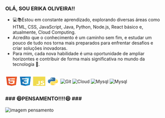 ### OLÁ, SOU ERIKA OLIVEIRA!!

- 💻📚Estou em constante aprendizado, explorando diversas áreas como HTML, CSS, JavaScript, Java, Python, Node.js, React básico e, atualmente, Cloud Computing.
-  Acredito que o conhecimento é um caminho sem fim, e estudar um pouco de tudo nos torna mais preparados para enfrentar desafios e criar soluções inovadoras.
-  Para mim, cada nova habilidade é uma oportunidade de ampliar horizontes e contribuir de forma mais significativa no mundo da tecnologia 🙂.


<div style="display: inline_block"><br>
<img align="center" alt="HTML" height="30" width="40" src="https://raw.githubusercontent.com/devicons/devicon/master/icons/html5/html5-original.svg">
<img align="center" alt="CSS" height="30" width="40" src="https://raw.githubusercontent.com/devicons/devicon/master/icons/css3/css3-original.svg">
<img align="center" alt="Js" height="30" width="40" src="https://raw.githubusercontent.com/devicons/devicon/master/icons/javascript/javascript-plain.svg">
<img align="center" alt="Python" height="30" width="40" src="https://raw.githubusercontent.com/devicons/devicon/master/icons/python/python-original.svg">
<img align="center" alt="Git" height="30" width="40" src="https://cdn.iconscout.com/icon/free/png-256/free-git-18-1175219.png">
<img align="center" alt="Cloud" height="40" width="40" src="https://www.freeiconspng.com/thumbs/cloud-icon/cloud-icon-3.png">
<img align="center" alt="Mysql" height="40" width="40" src="https://img.icons8.com/?size=100&id=qGUfLiYi1bRN&format=png&color=000000">
<img align="center" alt="Mysql" height="40" width="40" src="https://img.icons8.com/?size=100&id=74402&format=png&color=000000">   
</div>

  ##
 
<h3>### &#128516;PENSAMENTO!!!!&#128516; ###</h3>

<img align="center"  height="150" width="250" alt="imagem pensamento" 
  src="https://cdn.pensador.com/img/imagens/pe/ns/pensador_frases_estudos_5.jpg?auto_optimize=low&width=655" />



